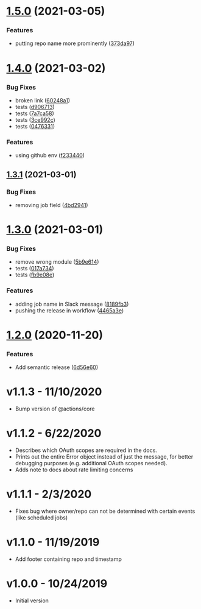 # [1.5.0](https://github.com/voxmedia/github-action-slack-notify-build/compare/v1.4.0...v1.5.0) (2021-03-05)


### Features

* putting repo name more prominently ([373da97](https://github.com/voxmedia/github-action-slack-notify-build/commit/373da97827332b19e753c84d1e5b7937dbe0fbfa))

# [1.4.0](https://github.com/voxmedia/github-action-slack-notify-build/compare/v1.3.1...v1.4.0) (2021-03-02)


### Bug Fixes

* broken link ([60248a1](https://github.com/voxmedia/github-action-slack-notify-build/commit/60248a188bc8c95bbd95cbba332fa40e0b6ef787))
* tests ([d906713](https://github.com/voxmedia/github-action-slack-notify-build/commit/d906713e9a594fb9a88233853008d82a3879d724))
* tests ([7a7ca58](https://github.com/voxmedia/github-action-slack-notify-build/commit/7a7ca58c85ed62bca087f54a171e0b39e7b5e16a))
* tests ([3ce992c](https://github.com/voxmedia/github-action-slack-notify-build/commit/3ce992c6ce94fb3133f57dcea615898481d5be40))
* tests ([0476331](https://github.com/voxmedia/github-action-slack-notify-build/commit/0476331b3622fb4d79b39508e2305864ffcb06c7))


### Features

* using github env ([f233440](https://github.com/voxmedia/github-action-slack-notify-build/commit/f233440956d44857156c07a9d035c719c211ed08))

## [1.3.1](https://github.com/voxmedia/github-action-slack-notify-build/compare/v1.3.0...v1.3.1) (2021-03-01)


### Bug Fixes

* removing job field ([4bd2941](https://github.com/voxmedia/github-action-slack-notify-build/commit/4bd29412ee530da06c25cd5ff9f331ba32e63f9a))

# [1.3.0](https://github.com/voxmedia/github-action-slack-notify-build/compare/v1.2.0...v1.3.0) (2021-03-01)


### Bug Fixes

* remove wrong module ([5b9e614](https://github.com/voxmedia/github-action-slack-notify-build/commit/5b9e614bc8b6b4890c0e0a13e192eeb92bd124d6))
* tests ([017a734](https://github.com/voxmedia/github-action-slack-notify-build/commit/017a734ff119328b66b4ea112c17a3d151c1d69f))
* tests ([fb9e08e](https://github.com/voxmedia/github-action-slack-notify-build/commit/fb9e08e6a5225d17b05766633e53064af85ee727))


### Features

* adding job name in Slack message ([8189fb3](https://github.com/voxmedia/github-action-slack-notify-build/commit/8189fb3863d27e3ba6e4de0a7eb08fa0286e5903))
* pushing the release in workflow ([4465a3e](https://github.com/voxmedia/github-action-slack-notify-build/commit/4465a3e5982572d66731d6cffeed49209b397984))

# [1.2.0](https://github.com/voxmedia/github-action-slack-notify-build/compare/v1.1.3...v1.2.0) (2020-11-20)


### Features

* Add semantic release ([6d56e60](https://github.com/voxmedia/github-action-slack-notify-build/commit/6d56e60b7083b18466446dcf4b45f1b566235400))

# v1.1.3 - 11/10/2020

- Bump version of @actions/core

# v1.1.2 - 6/22/2020

- Describes which OAuth scopes are required in the docs.
- Prints out the entire Error object instead of just the message, for better debugging purposes (e.g. additional OAuth scopes needed).
- Adds note to docs about rate limiting concerns

# v1.1.1 - 2/3/2020

- Fixes bug where owner/repo can not be determined with certain events (like scheduled jobs)

# v1.1.0 - 11/19/2019

- Add footer containing repo and timestamp

# v1.0.0 - 10/24/2019

- Initial version
